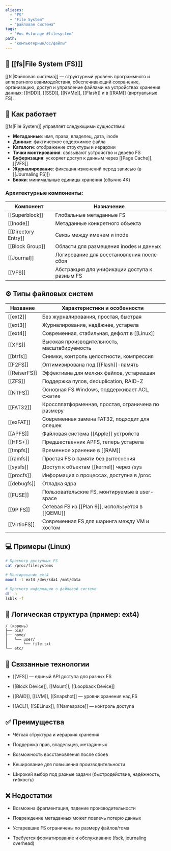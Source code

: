 ```yaml
---
aliases:
  - "FS"
  - "File System"
  - "файловая система"
tags:
  - "#os #storage #filesystem"
path:
  - "компьютерные/ос/файлы"
---
```


## 📌 [[fs|File System (FS)]]  
[[fs|Файловая система]] — структурный уровень программного и аппаратного взаимодействия, обеспечивающий сохранение, организацию, доступ и управление файлами на устройствах хранения данных: [[HDD]], [[SSD]], [[NVMe]], [[Flash]] и в [[RAM]] (виртуальные FS).

## 🧠 Как работает  
[[fs|File System]] управляет следующими сущностями:

- **Метаданные**: имя, права, владелец, дата, inode  
- **Данные**: фактическое содержимое файла  
- **Каталоги**: отображение структуры и иерархии  
- **Точки монтирования**: связывают устройство и дерево FS  
- **Буферизация**: ускоряет доступ к данным через [[Page Cache]], [[VFS]]  
- **Журналирование**: фиксация изменений перед записью (в [[Journaling FS]])  
- **Блоки**: минимальные единицы хранения (обычно 4K)

### Архитектурные компоненты:

| Компонент           | Назначение                                       |
|---------------------|--------------------------------------------------|
| [[Superblock]]      | Глобальные метаданные FS                         |
| [[Inode]]           | Метаданные конкретного объекта                   |
| [[Directory Entry]] | Связь между именем и inode                       |
| [[Block Group]]     | Области для размещения inodes и данных          |
| [[Journal]]         | Логирование для восстановления после сбоя       |
| [[VFS]]             | Абстракция для унификации доступа к разным FS   |

## ⚙️ Типы файловых систем

| Название       | Характеристики и особенности                          |
|----------------|--------------------------------------------------------|
| [[ext2]]       | Без журналирования, простая, быстрая                   |
| [[ext3]]       | Журналирование, надёжнее, устарела                     |
| [[ext4]]       | Современная, стабильная, дефолт в [[Linux]]           |
| [[XFS]]        | Высокая производительность, масштабируемость          |
| [[btrfs]]      | Снимки, контроль целостности, компрессия               |
| [[F2FS]]       | Оптимизирована под [[Flash]]-память                   |
| [[ReiserFS]]   | Эффективна для мелких файлов, устаревшая              |
| [[ZFS]]        | Поддержка пулов, deduplication, RAID-Z                |
| [[NTFS]]       | Основная FS Windows, поддерживает ACL, сжатие         |
| [[FAT32]]      | Кроссплатформенная, простая, ограничена по размеру    |
| [[exFAT]]      | Современная замена FAT32, подходит для флешек         |
| [[APFS]]       | Файловая система [[Apple]] устройств                   |
| [[HFS+]]       | Предшественник APFS, теперь устарела                  |
| [[tmpfs]]      | Временное хранение в [[RAM]]                          |
| [[ramfs]]      | Простая FS в памяти без вытеснения                    |
| [[sysfs]]      | Доступ к объектам [[kernel]] через /sys               |
| [[procfs]]     | Информация о процессах, доступна в /proc              |
| [[debugfs]]    | Отладка ядра                                          |
| [[FUSE]]       | Пользовательские FS, монтируемые в user-space         |
| [[9P FS]]      | Сетевая FS из [[Plan 9]], используется в [[QEMU]]     |
| [[VirtioFS]]   | Современная FS для шаринга между VM и хостом          |

## 💻 Примеры (Linux)

```bash
# Просмотр доступных FS
cat /proc/filesystems

# Монтирование ext4
mount -t ext4 /dev/sda1 /mnt/data

# Просмотр информации о файловой системе
df -h
lsblk -f
````

## 📐 Логическая структура (пример: ext4)

```
/ (корень)
├── bin/
├── home/
│   └── user/
│       └── file.txt
└── etc/
```

## 🧩 Связанные технологии

- [[VFS]] — единый API доступа для разных FS
    
- [[Block Device]], [[Mount]], [[Loopback Device]]
    
- [[RAID]], [[LVM]], [[Snapshot]] — уровни хранения над FS
    
- [[ACL]], [[SELinux]], [[Namespace]] — контроль доступа
    

## ✅ Преимущества

- Чёткая структура и иерархия хранения
    
- Поддержка прав, владельцев, метаданных
    
- Возможность восстановления после сбоев
    
- Кеширование для повышения производительности
    
- Широкий выбор под разные задачи (быстродействие, надёжность, гибкость)
    

## ❌ Недостатки

- Возможна фрагментация, падение производительности
    
- Повреждение метаданных может повлечь потерю данных
    
- Устаревшие FS ограничены по размеру файлов/тома
    
- Требуется форматирование и обслуживание (fsck, journaling overhead)
